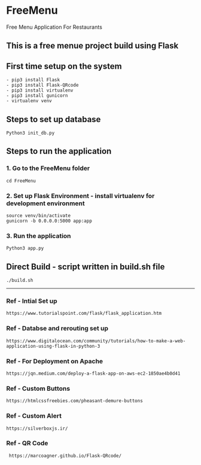 # FreeMenu
Free Menu Application For Restaurants

## This is a free menue project build using Flask 

## First time setup on the system
	- pip3 install Flask
	- pip3 install Flask-QRcode
	- pip3 install virtualenv
	- pip3 install gunicorn
	- virtualenv venv

## Steps to set up database
	Python3 init_db.py

## Steps to run the application

### 1. Go to the FreeMenu folder
	cd FreeMenu

### 2. Set up Flask Environment - install virtualenv for development environment		
	source venv/bin/activate
	gunicorn -b 0.0.0.0:5000 app:app

### 3. Run the application 
	Python3 app.py

## Direct Build - script written in build.sh file

	./build.sh

------------------------------------------------------------------------------------------------

### Ref - Intial Set up
	https://www.tutorialspoint.com/flask/flask_application.htm

### Ref - Databse and rerouting set up
	https://www.digitalocean.com/community/tutorials/how-to-make-a-web-application-using-flask-in-python-3

### Ref - For Deployment on Apache
	https://jqn.medium.com/deploy-a-flask-app-on-aws-ec2-1850ae4b0d41

<!-- Resources -->
<!-- Button -->

### Ref - Custom Buttons
	https://htmlcssfreebies.com/pheasant-demure-buttons

<!-- Button -->
### Ref - Custom Alert
	https://silverboxjs.ir/

<!-- QR Code -->
### Ref - QR Code
	 https://marcoagner.github.io/Flask-QRcode/
